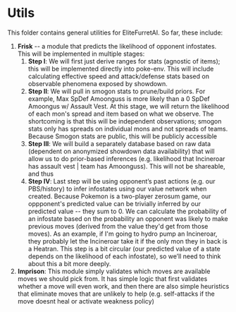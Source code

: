 # Utils

This folder contains general utilities for EliteFurretAI. So far, these include:
1. **Frisk** -- a module that predicts the likelihood of opponent infostates. This will be implemented in multiple stages:
    1. **Step I**: We will first just derive ranges for stats (agnostic of items); this will be implemented directly into poke-env. This will include calculating effective speed and attack/defense stats based on observable phenomena exposed by showdown.
    2. **Step II**: We will pull in smogon stats to prune/build priors. For example, Max SpDef Amoonguss is more likely than a 0 SpDef Amoongus w/ Assault Vest. At this stage, we will return the likelihood of each mon's spread and item based on what we observe. The shortcoming is that this will be independent observations; smogon stats only has spreads on individual mons and not spreads of teams. Because Smogon stats are public, this will be publicly accessible
    3. **Step III**: We will build a separately database based on raw data (dependent on anonymized showdown data availability) that will allow us to do prior-based inferences (e.g. likelihood that Incineroar has assault vest | team has Amoonguss). This will not be shareable, and thus
    4. **Step IV**: Last step will be using opponent’s past actions (e.g. our PBS/history) to infer infostates using our value network when created. Because Pokemon is a two-player zerosum game, our oppponent's predicted value can be trivially inferred by our predicted value -- they sum to 0. We can calculate the probability of an infostate based on the probability an opponent was likely to make previous moves (derived from the value they'd get from those moves). As an example, if I'm going to hydro pump an Incineroar, they probably let the Incineroar take it if the only mon they in back is a Heatran. This step is a bit circular (our predicted value of a state depends on the likelihood of each infostate), so we’ll need to think about this a bit more deeply.
2. **Imprison**: This module simply validates which moves are available moves we should pick from. It has simple logic that first validates whether a move will even work, and then there are also simple heuristics that eliminate moves that are unlikely to help (e.g. self-attacks if the move doesnt heal or activate weakness policy)
